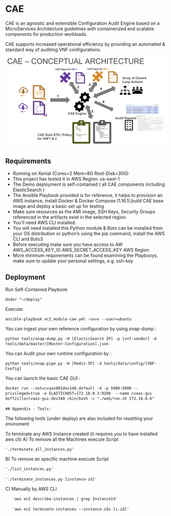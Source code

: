 # CAE
CAE is an agnostic and extensible Configuration Audit Engine based on a MicroServices Architecture guidelines with containerized and scalable components for production workloads.

CAE supports increased operational efficiency by providing an automated & standard way of auditing VNF configurations.

![alt text](https://github.com/moffzilla/CAE/blob/master/media/CAE-Conceptual.png)
 	
	
## Requirements

- Running on Xenial (Cores=2 Mem=8G Root-Disk=30G)
- This project has tested it in AWS Region: us-east-1
- The Demo deployment is self-contained ( all CAE components including ElasticSearch )
- The Ansible Playbook provided is for reference, it helps to provision an AWS instance, install Docker & Docker Compose (1.16.1),build CAE base image and deploy a basic set up for testing
- Make sure resources as the AMI image, SSH Keys, Security Groups referenced in the artifacts exist in the selected region.
- You’ll need AWS CLI installed.
- You will need installed this Python module & Boto can be installed from your OS distribution or python’s using the pip command, install the AWS CLI and Boto3
- Before executing make sure you have access to AW
    AWS_ACCESS_KEY_ID
    AWS_SECRET_ACCESS_KEY
    AWS Region
- More minimum requirements can be found examining the Playbooys, make sure to update your personal settings, e.g. ssh-key
## Deployment

Run Self-Contained Playbook
 
	Under "~/deploy"

Execute:

	ansible-playbook ec2_module-cae.yml -vvvv --user=ubuntu

You can ingest your own reference configuration by using onap-dump :

	python tools/onap-dump.py -H [ElasticSearch IP] -p [vnf-vendor] -d  tools/data/master/[Master-Configuration].json

You can Audit your own runtime configuration by  :

	python tools/onap-pipe.py -H [Redis-IP] -d tools/data/config/[VNF-Config]

You can launch the basic CAE GUI :

	docker run --net=cvaas001dev148_default -d -p 5000:5000 --privileged=true -e ELASTICHOST=172.18.0.3:9200  --name cvaas-gui moffzilla/cvaas-gui:dev340 /bin/bash -c "./web/run.sh 172.18.0.6"
	
	## Appendix - Tools:

The following tools (under deploy) are also included for resetting your enviroment

To terminate any AWS Instance created (it requires you to have installed aws cli)
  A) To remove all the Machines execute Script

	'./terminate_all_instances.py' 

  B) To remove an specific machine execute Script

	'./list_instances.py'

	'./terminate_instances.py [instance-id]'

  C) Manually by AWS CLI

       'aws ec2 describe-instances | grep InstanceId'

       'aws ec2 terminate-instances --instance-ids [i-id]'
	
	
	
